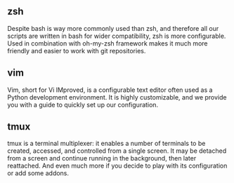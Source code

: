 ## zsh
Despite bash is way more commonly used than zsh, and therefore all our scripts are written in bash for wider compatibility, zsh is more configurable. Used in combination with oh-my-zsh framework makes it much more friendly and easier to work with git repositories. 

## vim
Vim, short for Vi IMproved, is a configurable text editor often used as a Python development environment. It is highly customizable, and we provide you with a guide to quickly set up our configuration.

## tmux
tmux is a terminal multiplexer: it enables a number of terminals to be created, accessed, and controlled from a single screen. It may be detached from a screen and continue running in the background, then later reattached. And even much more if you decide to play with its configuration or add some addons.
